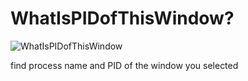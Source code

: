 # WhatIsPIDofThisWindow?

![WhatIsPIDofThisWindow](https://user-images.githubusercontent.com/67177785/230755666-eb3016bb-3919-490b-be52-17af15524066.gif)

find process name and PID of the window you selected
